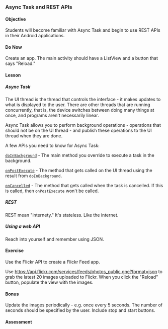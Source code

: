 ### Async Task and REST APIs

#### Objective

Students will become familiar with Async Task and begin to use REST APIs in their Android applications.

#### Do Now

Create an app. The main activity should have a ListView and a button that says "Reload."

#### Lesson

##### Async Task

The UI thread is the thread that controls the interface - it makes updates to what is displayed to the user. There
are other threads that are running concurrently, that is, the device switches between doing many things at once, and
programs aren't necessarily linear.

Async Task allows you to perform background operations - operations that should not be on the UI thread - and publish
these operations to the UI thread when they are done.

A few APIs you need to know for Async Task:

[`doInBackground`](http://developer.android.com/reference/android/os/AsyncTask.html#doInBackground(Params...)) -
The main method you override to execute a task in the background.

[`onPostExecute`](http://developer.android.com/reference/android/os/AsyncTask.html#onPostExecute(Result)) - The
method that gets called on the UI thread using the result from `doInBackground`.

[`onCancelled`](http://developer.android.com/reference/android/os/AsyncTask.html#onCancelled(Result)) - The method
that gets called when the task is cancelled. If this is called, then `onPostExecute` won't be called.

##### REST

REST mean "internety." It's stateless. Like the internet.

##### Using a web API

Reach into yourself and remember using JSON.

#### Exercise

Use the Flickr API to create a Flickr Feed app.

Use https://api.flickr.com/services/feeds/photos_public.gne?format=json to grab the latest 20 images uploaded to
Flickr. When you click the "Reload" button, populate the view with the images.

#### Bonus

Update the images periodically - e.g. once every 5 seconds. The number of seconds should be specified by the user.
Include stop and start buttons.

#### Assessment
